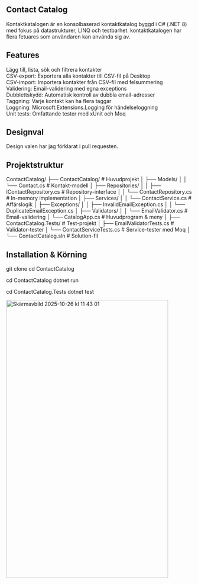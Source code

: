 ## Contact Catalog

Kontaktkatalogen är en konsolbaserad kontaktkatalog byggd i C# (.NET 8) med fokus på datastrukturer, LINQ och testbarhet.
kontaktkatalogen har flera fetuares som användaren kan använda sig av. 

## Features
Lägg till, lista, sök och filtrera kontakter  
CSV-export: Exportera alla kontakter till CSV-fil på Desktop  
CSV-import: Importera kontakter från CSV-fil med felsummering  
Validering: Email-validering med egna exceptions  
Dubblettskydd: Automatisk kontroll av dubbla email-adresser  
Taggning: Varje kontakt kan ha flera taggar  
Loggning: Microsoft.Extensions.Logging för händelseloggning  
Unit tests: Omfattande tester med xUnit och Moq  

## Designval
Design valen har jag förklarat i pull requesten.   


## Projektstruktur  
ContactCatalog/
├── ContactCatalog/                 # Huvudprojekt
│   ├── Models/
│   │   └── Contact.cs             # Kontakt-modell
│   ├── Repositories/
│   │   ├── IContactRepository.cs  # Repository-interface
│   │   └── ContactRepository.cs   # In-memory implementation
│   ├── Services/
│   │   └── ContactService.cs      # Affärslogik
│   ├── Exceptions/
│   │   ├── InvalidEmailException.cs
│   │   └── DuplicateEmailException.cs
│   ├── Validators/
│   │   └── EmailValidator.cs      # Email-validering
│   └── CatalogApp.cs              # Huvudprogram & meny
│
├── ContactCatalog.Tests/           # Test-projekt
│   ├── EmailValidatorTests.cs     # Validator-tester
│   └── ContactServiceTests.cs     # Service-tester med Moq
│
└── ContactCatalog.sln              # Solution-fil

## Installation & Körning

git clone
cd ContactCatalog

cd ContactCatalog
dotnet run

cd ContactCatalog.Tests
dotnet test



<img width="438" height="751" alt="Skärmavbild 2025-10-26 kl  11 43 01" src="https://github.com/user-attachments/assets/589bb406-0d7c-435e-a0e8-7ffab4e407c9" />

